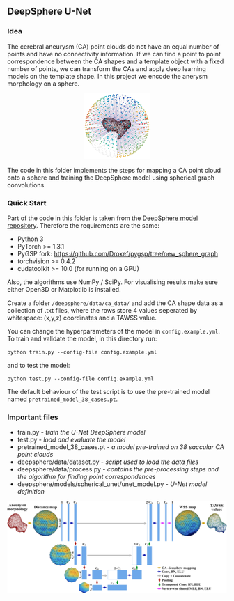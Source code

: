 ## DeepSphere U-Net

### Idea
The cerebral aneurysm (CA) point clouds do not have an equal number of points and have no connectivity information. If we can find a point to point correspondence
between the CA shapes and a template object with a fixed number of points, we can transform the CAs and apply deep learning models on the template shape.
In this project we encode the anerysm morphology on a sphere.

<p align="center">
<img src="https://github.com/metinsuloglu/CA-Flow-from-Shape/blob/master/deepsphere_model/images/correspondences.jpg" alt="point_correspondences" width="30%"/>
</p>

The code in this folder implements the steps for mapping a CA point cloud onto a sphere and training the DeepSphere model using spherical graph convolutions.

### Quick Start
Part of the code in this folder is taken from the [DeepSphere model repository](https://github.com/deepsphere/deepsphere-pytorch). Therefore
the requirements are the same:

- Python 3
- PyTorch >= 1.3.1
- PyGSP fork: https://github.com/Droxef/pygsp/tree/new_sphere_graph
- torchvision >= 0.4.2
- cudatoolkit >= 10.0 (for running on a GPU)

Also, the algorithms use NumPy / SciPy. For visualising results make sure either Open3D or Matplotlib is installed. 

Create a folder `/deepsphere/data/ca_data/` and add the CA shape data as a collection of .txt files, where the rows store 4 values seperated by whitespace:
(x,y,z) coordinates and a TAWSS value.

You can change the hyperparameters of the model in `config.example.yml`. To train and validate the model, in this directory run:

    python train.py --config-file config.example.yml

and to test the model:

    python test.py --config-file config.example.yml

The default behaviour of the test script is to use the pre-trained model named `pretrained_model_38_cases.pt`.

### Important files

+ train.py - *train the U-Net DeepSphere model*
+ test.py - *load and evaluate the model*
+ pretrained_model_38_cases.pt - *a model pre-trained on 38 saccular CA point clouds*
+ deepsphere/data/dataset.py - *script used to load the data files*
+ deepsphere/data/process.py - *contains the pre-processing steps and the algorithm for finding point correspondences*
+ deepsphere/models/spherical_unet/unet_model.py  - *U-Net model definition*

![model architecture](https://github.com/metinsuloglu/CA-Flow-from-Shape/blob/master/deepsphere_model/images/deepsphere_architecture.jpg)
